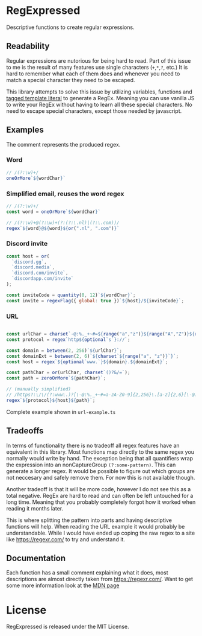 # RegExpressed

Descriptive functions to create regular expressions.

## Readability

Regular expressions are nutorious for being hard to read.
Part of this issue to me is the result of many features use single characters (`+`,`*`,`?`, etc.)
It is hard to remember what each of them does and whenever you need to match a special character they need to be escaped.

This library attempts to solve this issue by utilizing variables, functions and [tagged template literal](https://developer.mozilla.org/en-US/docs/Web/JavaScript/Reference/Template_literals) to generate a RegEx.
Meaning you can use vanilla JS to write your RegEx without having to learn all these special characters.
No need to escape special characters, except those needed by javascript.


## Examples

The comment represents the produced regex.


### Word
```js
// /(?:\w)+/
oneOrMore`${wordChar}`
```
### Simplified email, reuses the word regex
```js
// /(?:\w)+/
const word = oneOrMore`${wordChar}`

// /(?:\w)+@(?:\w)+(?:(?:\.nl)|(?:\.com))/
regex`${word}@${word}${or(".nl", ".com")}`
```

### Discord invite

```js
const host = or(
  `discord.gg`,
  `discord.media`,
  `discord.com/invite`,
  `discordapp.com/invite`
);

const inviteCode = quantity(0, 12)`${wordChar}`;
const invite = regexFlag({ global: true })`${host}/${inviteCode}`;
```


### URL
```js

const urlChar = charset`-@:%._+~#=${range("a","z")}${range("A","Z")}${range("0","9")}`;
const protocol = regex`http${optional`s`}://`;

const domain = between(2, 256)`${urlChar}`;
const domainExt = between(2, 6)`${charset`${range("a", "z")}`}`;
const host = regex`${optional`www.`}${domain}.${domainExt}`;

const pathChar = or(urlChar, charset`()?&/=`);
const path = zeroOrMore`${pathChar}`;

// (manually simplified)
// /https?:\/\/(?:www\.)?[\-@:%._+~#=a-zA-Z0-9]{2,256}\.[a-z]{2,6}[\-@:%._+~#=a-zA-Z0-9()?&/=]*/
regex`${protocol}${host}${path}`;
```
Complete example shown in `url-example.ts`


## Tradeoffs

In terms of functionality there is no tradeoff all regex features have an equivalent in this library.
Most functions map directly to the same regex you normally would write by hand.
The exception being that all quantifiers wrap the expression into an nonCaptureGroup `(?:some-pattern)`.
This can generate a longer regex.
It would be possible to figure out which groups are not neccesary and safely remove them.
For now this is not available though.

Another tradeoff is that it will be more code, however I do not see this as a total negative.
RegEx are hard to read and can often be left untouched for a long time.
Meaning that you probably completely forgot how it worked when reading it months later.

This is where splitting the pattern into parts and having descriptive functions will help.
When reading the URL example it would probably be understandable.
While I would have ended up coping the raw regex to a site like https://regexr.com/ to try and understand it.

## Documentation

Each function has a small comment explaining what it does, most descriptions are almost directly taken from https://regexr.com/.
Want to get some more information look at the [MDN page](
https://developer.mozilla.org/en-US/docs/Web/JavaScript/Guide/Regular_Expressions)

# License

RegExpressed is released under the MIT License.
